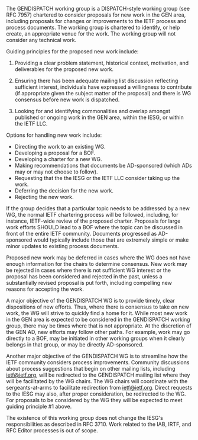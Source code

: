 The GENDISPATCH working group is a DISPATCH-style working group (see RFC 7957) chartered to consider proposals for new work in the GEN area, including proposals for changes or improvements to the IETF process and process documents. The working group is chartered to identify, or help create, an appropriate venue for the work. The working group will not consider any technical work.

Guiding principles for the proposed new work include:

1. Providing a clear problem statement, historical context, motivation, and deliverables for the proposed new work.

2. Ensuring there has been adequate mailing list discussion reflecting sufficient interest, individuals have expressed a willingness to contribute (if appropriate given the subject matter of the proposal) and there is WG consensus before new work is dispatched.

3. Looking for and identifying commonalities and overlap amongst published or ongoing work in the GEN area, within the IESG, or within the IETF LLC.

Options for handling new work include:

- Directing the work to an existing WG. 
- Developing a proposal for a BOF. 
- Developing a charter for a new WG. 
- Making recommendations that documents be AD-sponsored (which ADs may or may not choose to follow).  
- Requesting that the the IESG or the IETF LLC consider taking up the work.
- Deferring the decision for the new work. 
- Rejecting the new work.

If the group decides that a particular topic needs to be addressed by a new WG, the normal IETF chartering process will be followed, including, for instance, IETF-wide review of the proposed charter. Proposals for large work efforts SHOULD lead to a BOF where the topic can be discussed in front of the entire IETF community. Documents progressed as AD-sponsored would typically include those that are extremely simple or make minor updates to existing process documents.

Proposed new work may be deferred in cases where the WG does not have enough information for the chairs to determine consensus. New work may be rejected in cases where there is not sufficient WG interest or the proposal has been considered and rejected in the past, unless a substantially revised proposal is put forth, including compelling new reasons for accepting the work.

A major objective of the GENDISPATCH WG is to provide timely, clear dispositions of new efforts. Thus, where there is consensus to take on new work, the WG will strive to quickly find a home for it. While most new work in the GEN area is expected to be considered in the GENDISPATCH working group, there may be times where that is not appropriate. At the discretion of the GEN AD, new efforts may follow other paths. For example, work may go directly to a BOF, may be initiated in other working groups when it clearly belongs in that group, or may be directly AD-sponsored.

Another major objective of the GENDISPATCH WG is to streamline how the IETF community considers process improvements. Community discussions about process suggestions that begin on other mailing lists, including ietf@ietf.org, will be redirected to the GENDISPATCH mailing list where they will be facilitated by the WG chairs. The WG chairs will coordinate with the sergeants-at-arms to facilitate redirection from ietf@ietf.org. Direct requests to the IESG may also, after proper consideration, be redirected to the WG. For proposals to be considered by the WG they will be expected to meet guiding principle #1 above.

The existence of this working group does not change the IESG's responsibilities as described in RFC 3710. Work related to the IAB, IRTF, and RFC Editor processes is out of scope. 
